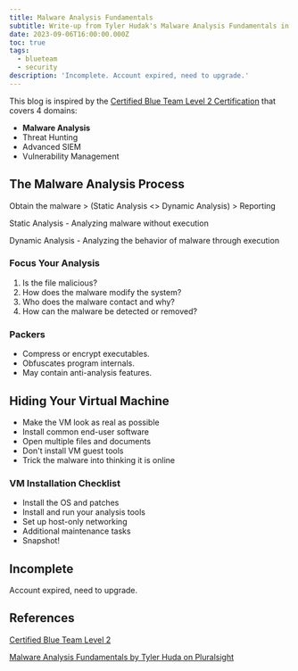 ```yaml
---
title: Malware Analysis Fundamentals
subtitle: Write-up from Tyler Hudak's Malware Analysis Fundamentals in Pluralsight
date: 2023-09-06T16:00:00.000Z
toc: true
tags:
  - blueteam
  - security
description: 'Incomplete. Account expired, need to upgrade.'
---
```


This blog is inspired by the [Certified Blue Team Level 2 Certification](https://elearning.securityblue.team/home/certifications/blue-team-level-2#description) that covers 4 domains:

* **Malware Analysis**
* Threat Hunting
* Advanced SIEM
* Vulnerability Management

## The Malware Analysis Process

Obtain the malware > (Static Analysis \<> Dynamic Analysis) > Reporting

Static Analysis - Analyzing malware without execution

Dynamic Analysis - Analyzing the behavior of malware through execution

### Focus Your Analysis

1. Is the file malicious?
2. How does the malware modify the system?
3. Who does the malware contact and why?
4. How can the malware be detected or removed?

### Packers

* Compress or encrypt executables.
* Obfuscates program internals.
* May contain anti-analysis features.

## Hiding Your Virtual Machine

* Make the VM look as real as possible
* Install common end-user software
* Open multiple files and documents
* Don't install VM guest tools
* Trick the malware into thinking it is online

### VM Installation Checklist

* Install the OS and patches
* Install and run your analysis tools
* Set up host-only networking
* Additional maintenance tasks
* Snapshot!

## Incomplete

Account expired, need to upgrade.

## References

[Certified Blue Team Level 2](https://elearning.securityblue.team/home/certifications/blue-team-level-2#description)

[Malware Analysis Fundamentals by Tyler Huda on Pluralsight](https://app.pluralsight.com/course-player?clipId=2a017739-ed98-44b5-ada2-d57a3832e64f)
